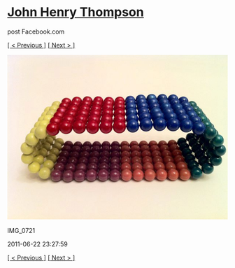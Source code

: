 # [John Henry Thompson](../README.md)
post Facebook.com

[[ < Previous ]](2011-06-22-1.md) [[ Next > ]](2011-06-22-3.md)

[![](../media/2011-06-22/Magnetic-Balls-IMG_0721.jpg)](../README.md)

IMG_0721

2011-06-22 23:27:59

[[ < Previous ]](2011-06-22-1.md) [[ Next > ]](2011-06-22-3.md)